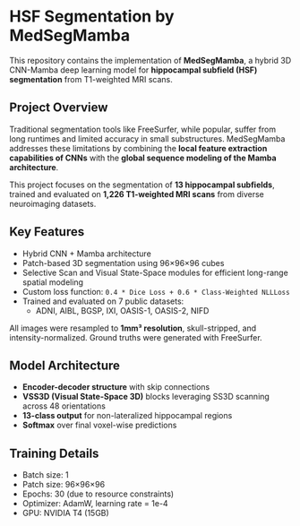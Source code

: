 # HSF Segmentation by MedSegMamba
This repository contains the implementation of **MedSegMamba**, a hybrid 3D CNN-Mamba deep learning model for **hippocampal subfield (HSF) segmentation** from T1-weighted MRI scans.

## Project Overview

Traditional segmentation tools like FreeSurfer, while popular, suffer from long runtimes and limited accuracy in small substructures. MedSegMamba addresses these limitations by combining the **local feature extraction capabilities of CNNs** with the **global sequence modeling of the Mamba architecture**.

This project focuses on the segmentation of **13 hippocampal subfields**, trained and evaluated on **1,226 T1-weighted MRI scans** from diverse neuroimaging datasets.

## Key Features

- Hybrid CNN + Mamba architecture
- Patch-based 3D segmentation using 96×96×96 cubes
- Selective Scan and Visual State-Space modules for efficient long-range spatial modeling
- Custom loss function: `0.4 * Dice Loss + 0.6 * Class-Weighted NLLLoss`
- Trained and evaluated on 7 public datasets:
  - ADNI, AIBL, BGSP, IXI, OASIS-1, OASIS-2, NIFD

All images were resampled to **1mm³ resolution**, skull-stripped, and intensity-normalized. Ground truths were generated with FreeSurfer.

## Model Architecture

- **Encoder-decoder structure** with skip connections
- **VSS3D (Visual State-Space 3D)** blocks leveraging SS3D scanning across 48 orientations
- **13-class output** for non-lateralized hippocampal regions
- **Softmax** over final voxel-wise predictions

## Training Details

- Batch size: 1
- Patch size: 96×96×96
- Epochs: 30 (due to resource constraints)
- Optimizer: AdamW, learning rate = 1e-4
- GPU: NVIDIA T4 (15GB)
